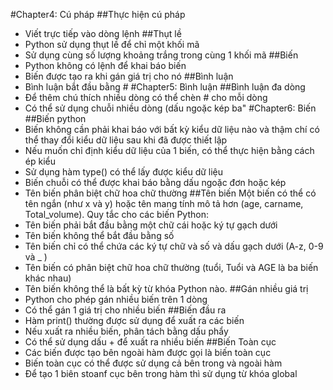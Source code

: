 #Chapter4: Cú pháp
##Thực hiện cú pháp
- Viết trực tiếp vào dòng lệnh
##Thụt lề
- Python sử dụng thụt lề để chỉ một khối mã
- Sử dụng cùng số lượng khoảng trắng trong cùng 1 khối mã
##Biến
- Python không có lệnh để khai báo biến
- Biến được tạo ra khi gán giá trị cho nó
##Bình luận
- Bình luận bắt đầu bằng #
#Chapter5: Bình luận
##Bình luận đa dòng
- Để thêm chú thích nhiều dòng có thể chèn # cho mỗi dòng
- Có thể sử dụng chuỗi nhiều dòng (dấu ngoặc kép ba"
#Chapter6: Biến
##Biến python
- Biến không cần phải khai báo với bất kỳ kiểu dữ liệu nào và thậm chí có thể thay đổi kiểu dữ liệu sau khi đã được thiết lập
- Nếu muốn chỉ định kiểu dữ liệu của 1 biến, có thể thực hiện bằng cách ép kiểu
- Sử dụng hàm type() có thể lấy được kiểu dữ liệu
- Biến chuỗi có thể được khai báo bằng dấu ngoặc đơn hoặc kép
- Tên biến phân biệt chữ hoa chữ thường
##Tên biến
Một biến có thể có tên ngắn (như x và y) hoặc tên mang tính mô tả hơn (age, carname, Total_volume). Quy tắc cho các biến Python:
- Tên biến phải bắt đầu bằng một chữ cái hoặc ký tự gạch dưới
- Tên biến không thể bắt đầu bằng số
- Tên biến chỉ có thể chứa các ký tự chữ và số và dấu gạch dưới (A-z, 0-9 và _ )
- Tên biến có phân biệt chữ hoa chữ thường (tuổi, Tuổi và AGE là ba biến khác nhau)
- Tên biến không thể là bất kỳ từ khóa Python nào.
##Gán nhiều giá trị
- Python cho phép gán nhiều biến trên 1 dòng
- Có thể gán 1 giá trị cho nhiều biến
##Biến đầu ra
- Hàm print() thường được sử dụng để xuất ra các biến
- Nếu xuất ra nhiều biến, phân tách bằng dấu phẩy
- Có thể sử dụng dấu + để xuất ra nhiều biến
##Biến Toàn cục
- Các biến được tạo bên ngoài hàm được gọi là biến toàn cục
- Biến toàn cục có thể được sử dụng cả bên trong và ngoài hàm
- Để tạo 1 biên stoanf cục bên trong hàm thì sử dụng từ khóa global


